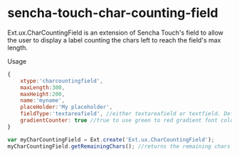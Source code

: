 # sencha-touch-char-counting-field
Ext.ux.CharCountingField is an extension of Sencha Touch's field to allow the user to display a label counting the chars left to reach the field's max length.

Usage
```javascript
{
	xtype:'charcountingfield',
	maxLength:300,
	maxHeight:200,
	name:'myname',
	placeHolder:'My placeholder',
	fieldType:'textareafield', //either textareafield or textfield. Defaults to textareafield
	gradientCounter: true //true to use green to red gradient font color in counter, false to use black colored fonts. Defaults to true
}
```
```javascript
var myCharCountingField = Ext.create('Ext.ux.CharCountingField');
myCharCountingField.getRemainingChars(); //returns the remaining chars to reach the max
```
